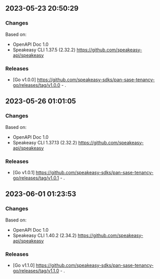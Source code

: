 

## 2023-05-23 20:50:29
### Changes
Based on:
- OpenAPI Doc 1.0 
- Speakeasy CLI 1.37.5 (2.32.2) https://github.com/speakeasy-api/speakeasy
### Releases
- [Go v1.0.0] https://github.com/speakeasy-sdks/pan-sase-tenancy-go/releases/tag/v1.0.0 - .

## 2023-05-26 01:01:05
### Changes
Based on:
- OpenAPI Doc 1.0 
- Speakeasy CLI 1.37.13 (2.32.2) https://github.com/speakeasy-api/speakeasy
### Releases
- [Go v1.0.1] https://github.com/speakeasy-sdks/pan-sase-tenancy-go/releases/tag/v1.0.1 - .

## 2023-06-01 01:23:53
### Changes
Based on:
- OpenAPI Doc 1.0 
- Speakeasy CLI 1.40.2 (2.34.2) https://github.com/speakeasy-api/speakeasy
### Releases
- [Go v1.1.0] https://github.com/speakeasy-sdks/pan-sase-tenancy-go/releases/tag/v1.1.0 - .